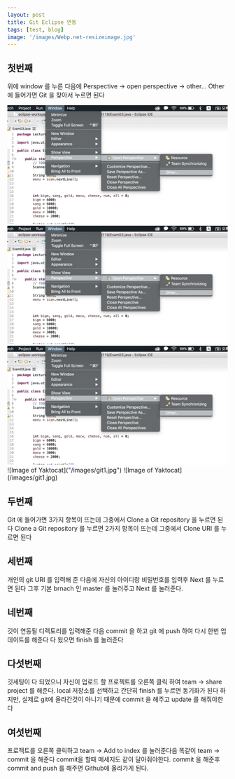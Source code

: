 ```yaml
---
layout: post
title: Git Eclipse 연동
tags: [test, blog]
image: '/images/Webp.net-resizeimage.jpg'
---
```


## 첫번째
위에 window 를 누른 다음에 Perspective -> open perspective -> other...
Other 에 들어가면 Git 을 찾아서 누르면 된다

<img src="../images/git1.jpg">
<img src="./images/git1.jpg">
<img src="/images/git1.jpg">
![Image of Yaktocat]("/images/git1.jpg")
![Image of Yaktocat](/images/git1.jpg)


## 두번째
Git 에 들어가면 3가지 항목이 뜨는데 그중에서 Clone a Git repository 을 누르면 된다
Clone a Git repository 를 누르면 2가지 항목이 뜨는데 그중에서 Clone URI 를 누르면 된다
## 세번째
개인의 git URI 를 입력해 준 다음에 자신의 아이디랑 비밀번호를 입력후 Next 를 누르면 된다
그후 기본 brnach 인 master 를 눌러주고 Next 를 눌러준다.
## 네번째
깃이 연동될 디렉토리를 입력해준 다음 commit 을 하고 git 에 push 하여 다시 한번 업데이트를 해준다
다 됬으면 finish 를 눌러준다
## 다섯번째
깃세팅이 다 되었으니 자신이 업로드 할 프로젝트를 오른쪽 클릭 하여 team -> share project 를 해준다.
local 저장소를 선택하고 간단히 finish 를 누르면 동기화가 된다
하지만, 실제로 git에 올라간것이 아니기 때문에 commit 을 해주고 update 를 해줘야한다
## 여섯번째
프로젝트를 오른쪽 클릭하고 team -> Add to index 를 눌러준다음 똑같이 team -> commit 을 해준다
commit을 할때 메세지도 같이 달아줘야한다. commit 을 해준후 commit and push 를 해주면 Github에 올라가게 된다. 